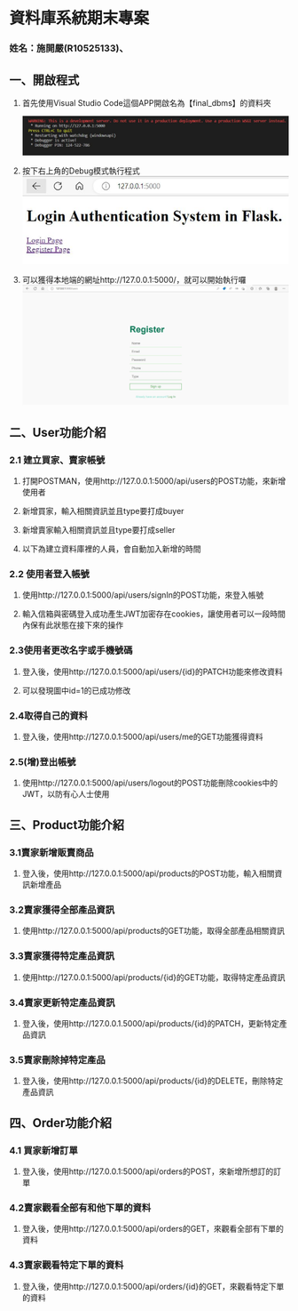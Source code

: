 # 資料庫系統期末專案
### 姓名：施開嚴(R10525133)、


## 一、開啟程式
1. 首先使用Visual Studio Code這個APP開啟名為【final_dbms】的資料夾

   ![pycharm](./image/1.jpg#pic_left)

2. 按下右上角的Debug模式執行程式
   ![begin](./image/2.jpg#pic_left)
3. 可以獲得本地端的網址http://127.0.0.1:5000/，就可以開始執行囉
   ![net](./image/3.jpg#pic_left)


## 二、User功能介紹

### 2.1 建立買家、賣家帳號
1. 打開POSTMAN，使用http://127.0.0.1:5000/api/users的POST功能，來新增使用者
   
2. 新增買家，輸入相關資訊並且type要打成buyer
   
3. 新增賣家輸入相關資訊並且type要打成seller
   
4. 以下為建立資料庫裡的人員，會自動加入新增的時間
   

### 2.2 使用者登入帳號
1. 使用http://127.0.0.1:5000/api/users/signIn的POST功能，來登入帳號
   
2. 輸入信箱與密碼登入成功產生JWT加密存在cookies，讓使用者可以一段時間內保有此狀態在接下來的操作
   

### 2.3使用者更改名字或手機號碼
1. 登入後，使用http://127.0.0.1:5000/api/users/{id}的PATCH功能來修改資料
   
2. 可以發現圖中id=1的已成功修改  
   
   

### 2.4取得自己的資料
   1. 登入後，使用http://127.0.0.1:5000/api/users/me的GET功能獲得資料
  

### 2.5(增)登出帳號
   1. 使用http://127.0.0.1:5000/api/users/logout的POST功能刪除cookies中的JWT，以防有心人士使用
      
      

## 三、Product功能介紹

### 3.1賣家新增販賣商品
   1. 登入後，使用http://127.0.0.1:5000/api/products的POST功能，輸入相關資訊新增產品
   

### 3.2賣家獲得全部產品資訊
   1. 使用http://127.0.0.1:5000/api/products的GET功能，取得全部產品相關資訊
   

### 3.3賣家獲得特定產品資訊
   1. 使用http://127.0.0.1:5000/api/products/{id}的GET功能，取得特定產品資訊
    

### 3.4賣家更新特定產品資訊
   1. 登入後，使用http://127.0.0.1.5000/api/products/{id}的PATCH，更新特定產品資訊
   
   

### 3.5賣家刪除掉特定產品
   1. 登入後，使用http://127.0.0.1:5000/api/products/{id}的DELETE，刪除特定產品資訊
   
     

## 四、Order功能介紹

### 4.1 買家新增訂單
   1. 登入後，使用http://127.0.0.1:5000/api/orders的POST，來新增所想訂的訂單
   
   
   

### 4.2賣家觀看全部有和他下單的資料
   1. 登入後，使用http://127.0.0.1:5000/api/orders的GET，來觀看全部有下單的資料
   

### 4.3賣家觀看特定下單的資料
1. 登入後，使用http://127.0.0.1:5000/api/orders/{id}的GET，來觀看特定下單的資料
   

